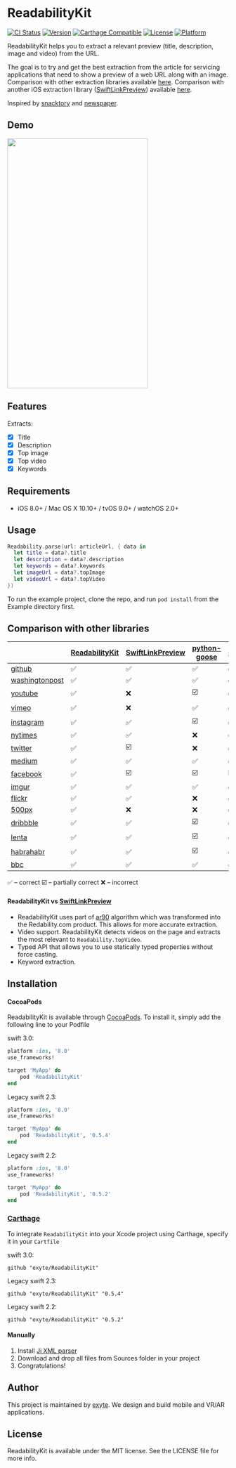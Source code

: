 # ReadabilityKit

[![CI Status](http://img.shields.io/travis/exyte/ReadabilityKit.svg?style=flat)](https://travis-ci.org/exyte/ReadabilityKit)
[![Version](https://img.shields.io/cocoapods/v/ReadabilityKit.svg?style=flat)](http://cocoapods.org/pods/ReadabilityKit)
[![Carthage Compatible](https://img.shields.io/badge/Carthage-compatible-0473B3.svg?style=flat)](https://github.com/Carthage/Carthage)
[![License](https://img.shields.io/cocoapods/l/ReadabilityKit.svg?style=flat)](http://cocoapods.org/pods/ReadabilityKit)
[![Platform](https://img.shields.io/cocoapods/p/ReadabilityKit.svg?style=flat)](http://cocoapods.org/pods/ReadabilityKit)

ReadabilityKit helps you to extract a relevant preview (title, description, image and video) from the URL.

The goal is to try and get the best extraction from the article for servicing applications that need to show a preview of a web URL along with an image. Comparison with other extraction libraries available [here](https://github.com/exyte/ReadabilityKit#comparison-with-other-libraries). Comparison with another iOS extraction library  ([SwiftLinkPreview](https://github.com/LeonardoCardoso/SwiftLinkPreview)) available [here](https://github.com/exyte/ReadabilityKit#readabilitykit-vs-swiftlinkpreview).

Inspired by [snacktory](https://github.com/karussell/snacktory) and [newspaper](https://github.com/codelucas/newspaper).

## Demo
<img src="https://github.com/exyte/ReadabilityKit/blob/master/demo.gif" width="320px" height="569px" />

## Features

Extracts:

- [x] Title
- [x] Description
- [x] Top image
- [x] Top video
- [x] Keywords

## Requirements

- iOS 8.0+ / Mac OS X 10.10+ / tvOS 9.0+ / watchOS 2.0+

## Usage

```swift
Readability.parse(url: articleUrl, { data in
  let title = data?.title
  let description = data?.description
  let keywords = data?.keywords
  let imageUrl = data?.topImage
  let videoUrl = data?.topVideo
})
```

To run the example project, clone the repo, and run `pod install` from the Example directory first.

## Comparison with other libraries

|  | [ReadabilityKit](https://github.com/exyte/ReadabilityKit) | [SwiftLinkPreview](https://github.com/LeonardoCardoso/SwiftLinkPreview) | [python-goose](https://github.com/grangier/python-goose) | [snacktory](https://github.com/karussell/snacktory) | [newspaper](https://github.com/codelucas/newspaper)
|---|---|---|---|---|---|
| [github](https://github.com/exyte/ReadabilityKit) | ✅ | ✅ | ✅ | ✅ | ✅ |
| [washingtonpost](https://www.washingtonpost.com/business/on-it/mantech-expands-cybersecurity-work/2015/06/16/85934832-143a-11e5-9518-f9e0a8959f32_story.html) | ✅ | ✅ | ✅ | ✅ | ✅ |
| [youtube](https://www.youtube.com/watch?v=ky3OcJR-5N4) | ✅ | ❌ |☑️ | ✅ | ☑️ | 
| [vimeo](https://vimeo.com/177533449) | ✅ | ❌ |✅ | ✅ | ☑️ | 
| [instagram](https://www.instagram.com/p/BIk6ZSEhbzs/) | ✅ | ✅ | ☑️ | ✅ | ✅ | 
| [nytimes](http://www.nytimes.com/2016/06/26/magazine/how-an-archive-of-the-internet-could-change-history.html?_r=3) | ✅ | ✅ | ❌ | ✅ | ✅ | 
| [twitter](https://twitter.com/armadsen/status/680877848043728896) | ✅ | ☑️ | ❌ | ✅ | ❌ | 
| [medium](https://medium.com/friendship-dot-js/i-peeked-into-my-node-modules-directory-and-you-wont-believe-what-happened-next-b89f63d21558#.bc3z65o4k) | ✅ | ✅ | ✅ | ✅ | ✅ |
| [facebook](https://www.facebook.com/zuck/posts/10103010090805691?pnref=story) | ✅ | ☑️ | ☑️ | ☑️ | ✅ | 
| [imgur](http://imgur.com/J4A9PMH) | ✅ | ✅ | ✅ | ✅ | ✅ |
| [flickr](https://www.flickr.com/photos/adrianoabate/18883092533/in/photolist-hGZ97L-pZUGH9-qgCGxW-oLJmhn-uLCMwV-su6KFN-ckXE8m-hK937C-wnXkGj-bkeGc2-pTgJQy-oXBGLg-mVJDBz-spk2am-shRcng-sqCyKC-fCHnyi-wgpEVp-suLp4x-hB6Dsa-dX2zpg-k7RE1s-rRyFrf-fM8jbP-hoDSNW-sn6mwt-dbu7DG-w4XXPJ-dyzMaL-p4N6Ah-q56gLz-9hG4Z7-6hKWYE-cYQJrW-mNYioT-nWN2yp-frFCmW-qwQGPY-fDgCwn-v9thFV-eeqBH4-fV8pfs-fUSGwd-6tqnfs-pZNj28-kBFcYo-iENCVn-pTUCXU-dc6dGG-oKgiyk) | ✅ | ✅ | ❌ | ✅ | ✅ | 
| [500px](https://500px.com/photo/167038263/kate-by-alex-urban?ctx_page=1&from=popular) | ✅ | ❌ | ❌ | ✅ | ✅ 
| [dribbble](https://dribbble.com/shots/2889452-Almanac-Beer-Co-Craft-Pilsner) | ✅ | ✅ | ☑️ | ✅ | ✅ | 
| [lenta](https://lenta.ru/articles/2016/08/01/fskntrue/) | ✅ | ✅ | ☑️ | ✅ | ✅ |
| [habrahabr](https://habrahabr.ru/company/plarium/blog/307428/) | ✅ | ✅ | ☑️ | ✅ | ✅ |
| [bbc](http://www.bbc.com/news/world-asia-china-37081013) | ✅ | ✅ | ✅ | ✅ | ✅ |

✅ – correct
☑️ – partially correct
❌ – incorrect


#### ReadabilityKit vs [SwiftLinkPreview](https://github.com/LeonardoCardoso/SwiftLinkPreview)
- ReadabilityKit uses part of [ar90](https://github.com/masukomi/ar90-readability) algorithm which was transformed into the Redability.com product. This allows for more accurate extraction.
- Video support. ReadabilityKit detects videos on the page and extracts the most relevant to `Readability.topVideo`.
- Typed API that allows you to use statically typed properties without force casting.
- Keyword extraction.
 
## Installation

#### CocoaPods
ReadabilityKit is available through [CocoaPods](http://cocoapods.org). To install
it, simply add the following line to your Podfile

swift 3.0:

```ruby
platform :ios, '8.0'
use_frameworks!

target 'MyApp' do
    pod 'ReadabilityKit'
end
```

Legacy swift 2.3:

```ruby
platform :ios, '8.0'
use_frameworks!

target 'MyApp' do
    pod 'ReadabilityKit', '0.5.4'
end
```

Legacy swift 2.2:

```ruby
platform :ios, '8.0'
use_frameworks!

target 'MyApp' do
    pod 'ReadabilityKit', '0.5.2'
end
```



### [Carthage](http://github.com/Carthage/Carthage)

To integrate `ReadabilityKit` into your Xcode project using Carthage, specify it in your `Cartfile`

swift 3.0:
```ogdl
github "exyte/ReadabilityKit"
```

Legacy swift 2.3:
```ogdl
github "exyte/ReadabilityKit" "0.5.4"
```

Legacy swift 2.2:

```ogdl
github "exyte/ReadabilityKit" "0.5.2"
```

#### Manually

1. Install [Ji XML parser](https://github.com/honghaoz/Ji#manually)
2. Download and drop all files from Sources folder in your project
3. Congratulations!

## Author

This project is maintained by [exyte](http://exyte.com). We design and build mobile and VR/AR applications.

## License

ReadabilityKit is available under the MIT license. See the LICENSE file for more info.
